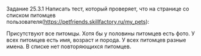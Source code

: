 Задание 25.3.1
Написать тест, который проверяет, что на странице со списком питомцев пользователя(https://petfriends.skillfactory.ru/my_pets):

Присутствуют все питомцы.
Хотя бы у половины питомцев есть фото.
У всех питомцев есть имя, возраст и порода.
У всех питомцев разные имена.
В списке нет повторяющихся питомцев. 

